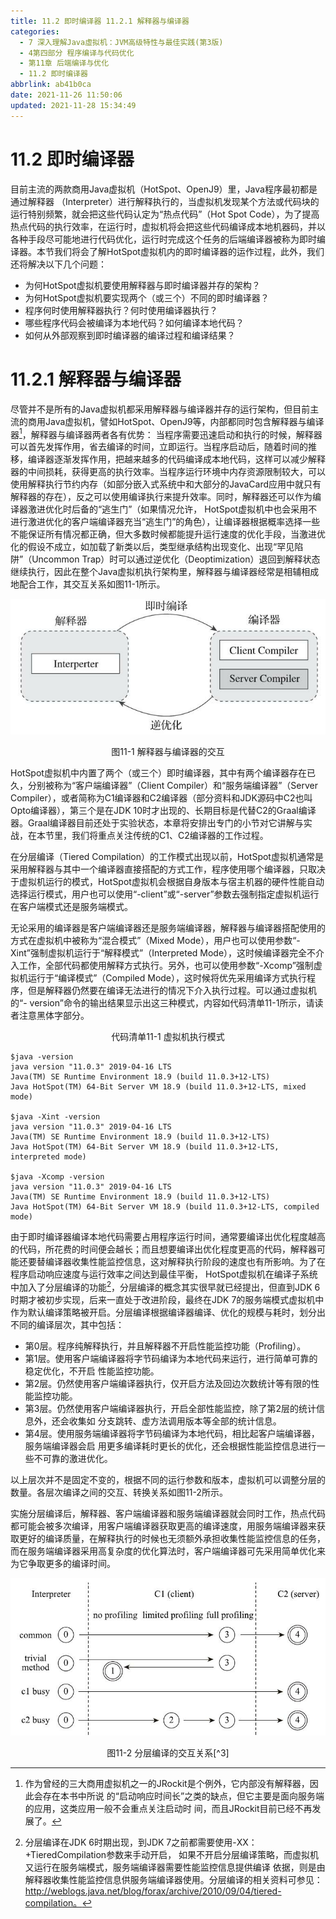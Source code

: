 ```yaml
---
title: 11.2 即时编译器 11.2.1 解释器与编译器
categories: 
  - 7 深入理解Java虛拟机：JVM高级特性与最佳实践(第3版)
  - 4第四部分 程序编译与代码优化
  - 第11章 后端编译与优化
  - 11.2 即时编译器
abbrlink: ab41b0ca
date: 2021-11-26 11:50:06
updated: 2021-11-28 15:34:49
---
```

# 11.2 即时编译器
目前主流的两款商用Java虚拟机（HotSpot、OpenJ9）里，Java程序最初都是通过解释器 （Interpreter）进行解释执行的，当虚拟机发现某个方法或代码块的运行特别频繁，就会把这些代码认定为“热点代码”（Hot Spot Code），为了提高热点代码的执行效率，在运行时，虚拟机将会把这些代码编译成本地机器码，并以各种手段尽可能地进行代码优化，运行时完成这个任务的后端编译器被称为即时编译器。本节我们将会了解HotSpot虚拟机内的即时编译器的运作过程，此外，我们还将解决以下几个问题：

- 为何HotSpot虚拟机要使用解释器与即时编译器并存的架构？
- 为何HotSpot虚拟机要实现两个（或三个）不同的即时编译器？
- 程序何时使用解释器执行？何时使用编译器执行？
- 哪些程序代码会被编译为本地代码？如何编译本地代码？
- 如何从外部观察到即时编译器的编译过程和编译结果？

# 11.2.1 解释器与编译器
尽管并不是所有的Java虚拟机都采用解释器与编译器并存的运行架构，但目前主流的商用Java虚拟机，譬如HotSpot、OpenJ9等，内部都同时包含解释器与编译器[^1]，解释器与编译器两者各有优势： 当程序需要迅速启动和执行的时候，解释器可以首先发挥作用，省去编译的时间，立即运行。当程序启动后，随着时间的推移，编译器逐渐发挥作用，把越来越多的代码编译成本地代码，这样可以减少解释器的中间损耗，获得更高的执行效率。当程序运行环境中内存资源限制较大，可以使用解释执行节约内存（如部分嵌入式系统中和大部分的JavaCard应用中就只有解释器的存在），反之可以使用编译执行来提升效率。同时，解释器还可以作为编译器激进优化时后备的“逃生门”（如果情况允许， HotSpot虚拟机中也会采用不进行激进优化的客户端编译器充当“逃生门”的角色），让编译器根据概率选择一些不能保证所有情况都正确，但大多数时候都能提升运行速度的优化手段，当激进优化的假设不成立，如加载了新类以后，类型继承结构出现变化、出现“罕见陷阱”（Uncommon Trap）时可以通过逆优化（Deoptimization）退回到解释状态继续执行，因此在整个Java虚拟机执行架构里，解释器与编译器经常是相辅相成地配合工作，其交互关系如图11-1所示。

![image-20211126110919008](https://raw.githubusercontent.com/lanlan2017/images/master/Blog/2021/11/20211126110919.png)

<center>图11-1 解释器与编译器的交互</center>

HotSpot虚拟机中内置了两个（或三个）即时编译器，其中有两个编译器存在已久，分别被称为“客户端编译器”（Client Compiler）和“服务端编译器”（Server Compiler），或者简称为C1编译器和C2编译器（部分资料和JDK源码中C2也叫Opto编译器），第三个是在JDK 10时才出现的、长期目标是代替C2的Graal编译器。Graal编译器目前还处于实验状态，本章将安排出专门的小节对它讲解与实战，在本节里，我们将重点关注传统的C1、C2编译器的工作过程。

在分层编译（Tiered Compilation）的工作模式出现以前，HotSpot虚拟机通常是采用解释器与其中一个编译器直接搭配的方式工作，程序使用哪个编译器，只取决于虚拟机运行的模式，HotSpot虚拟机会根据自身版本与宿主机器的硬件性能自动选择运行模式，用户也可以使用“-client”或“-server”参数去强制指定虚拟机运行在客户端模式还是服务端模式。

无论采用的编译器是客户端编译器还是服务端编译器，解释器与编译器搭配使用的方式在虚拟机中被称为“混合模式”（Mixed Mode），用户也可以使用参数“-Xint”强制虚拟机运行于“解释模式”（Interpreted Mode），这时候编译器完全不介入工作，全部代码都使用解释方式执行。另外，也可以使用参数“-Xcomp”强制虚拟机运行于“编译模式”（Compiled Mode），这时候将优先采用编译方式执行程序，但是解释器仍然要在编译无法进行的情况下介入执行过程。可以通过虚拟机的“- version”命令的输出结果显示出这三种模式，内容如代码清单11-1所示，请读者注意黑体字部分。

<center>代码清单11-1 虚拟机执行模式</center>

```
$java -version 
java version "11.0.3" 2019-04-16 LTS 
Java(TM) SE Runtime Environment 18.9 (build 11.0.3+12-LTS) 
Java HotSpot(TM) 64-Bit Server VM 18.9 (build 11.0.3+12-LTS, mixed mode) 

$java -Xint -version 
java version "11.0.3" 2019-04-16 LTS 
Java(TM) SE Runtime Environment 18.9 (build 11.0.3+12-LTS) 
Java HotSpot(TM) 64-Bit Server VM 18.9 (build 11.0.3+12-LTS, interpreted mode) 

$java -Xcomp -version 
java version "11.0.3" 2019-04-16 LTS 
Java(TM) SE Runtime Environment 18.9 (build 11.0.3+12-LTS) 
Java HotSpot(TM) 64-Bit Server VM 18.9 (build 11.0.3+12-LTS, compiled mode)
```
由于即时编译器编译本地代码需要占用程序运行时间，通常要编译出优化程度越高的代码，所花费的时间便会越长；而且想要编译出优化程度更高的代码，解释器可能还要替编译器收集性能监控信息，这对解释执行阶段的速度也有所影响。为了在程序启动响应速度与运行效率之间达到最佳平衡， HotSpot虚拟机在编译子系统中加入了分层编译的功能[^2]，分层编译的概念其实很早就已经提出，但直到JDK 6时期才被初步实现，后来一直处于改进阶段，最终在JDK 7的服务端模式虚拟机中作为默认编译策略被开启。分层编译根据编译器编译、优化的规模与耗时，划分出不同的编译层次，其中包括：

- 第0层。程序纯解释执行，并且解释器不开启性能监控功能（Profiling）。
- 第1层。使用客户端编译器将字节码编译为本地代码来运行，进行简单可靠的稳定优化，不开启 性能监控功能。
- 第2层。仍然使用客户端编译器执行，仅开启方法及回边次数统计等有限的性能监控功能。
- 第3层。仍然使用客户端编译器执行，开启全部性能监控，除了第2层的统计信息外，还会收集如 分支跳转、虚方法调用版本等全部的统计信息。
- 第4层。使用服务端编译器将字节码编译为本地代码，相比起客户端编译器，服务端编译器会启 用更多编译耗时更长的优化，还会根据性能监控信息进行一些不可靠的激进优化。

以上层次并不是固定不变的，根据不同的运行参数和版本，虚拟机可以调整分层的数量。各层次编译之间的交互、转换关系如图11-2所示。

实施分层编译后，解释器、客户端编译器和服务端编译器就会同时工作，热点代码都可能会被多次编译，用客户端编译器获取更高的编译速度，用服务端编译器来获取更好的编译质量，在解释执行的时候也无须额外承担收集性能监控信息的任务，而在服务端编译器采用高复杂度的优化算法时，客户端编译器可先采用简单优化来为它争取更多的编译时间。

![image-20211126111436186](https://raw.githubusercontent.com/lanlan2017/images/master/Blog/2021/11/20211126111436.png)

<center>图11-2 分层编译的交互关系[^3]</center>

[^1]: 作为曾经的三大商用虚拟机之一的JRockit是个例外，它内部没有解释器，因此会存在本书中所说 的“启动响应时间长”之类的缺点，但它主要是面向服务端的应用，这类应用一般不会重点关注启动时 间，而且JRockit目前已经不再发展了。 
[^2]: 分层编译在JDK 6时期出现，到JDK 7之前都需要使用-XX：+TieredCompilation参数来手动开启， 如果不开启分层编译策略，而虚拟机又运行在服务端模式，服务端编译器需要性能监控信息提供编译 依据，则是由解释器收集性能监控信息供服务端编译器使用。分层编译的相关资料可参见： http://weblogs.java.net/blog/forax/archive/2010/09/04/tiered-compilation。 
[^3]: 图片来源：https://www.infoq.cn/article/java-10-jit-compiler-graal/。
